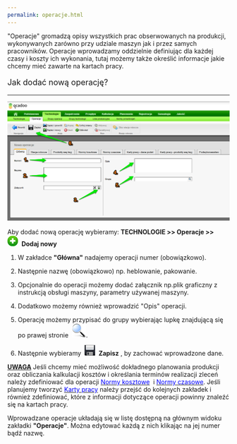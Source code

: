 ```yaml
--- 
permalink: operacje.html 
---
```


"Operacje" gromadzą opisy wszystkich prac obserwowanych na produkcji, wykonywanych zarówno przy udziale maszyn jak i przez samych pracowników. Operacje wprowadzamy oddzielnie definiując dla każdej czasy i koszty ich wykonania, tutaj możemy także określić informacje jakie chcemy mieć zawarte na kartach pracy.&nbsp; 

<font size="4">
        <p>Jak dodać nową operację?</p>
    </font>

* * *

[![](/images/Technologie-%20operacje-%20g%C5%82%C3%B3wna.png)](/images/Technologie-%20operacje-%20g%C5%82%C3%B3wna.png)

Aby dodać nową operację wybieramy: **TECHNOLOGIE \>\> Operacje \>\>** &nbsp; ![](/images/newIcon24.png)&nbsp; **Dodaj nowy**   
  

1. W zakładce **"Główna"** nadajemy operacji numer (obowiązkowo).  
  
2. Następnie nazwę (obowiązkowo) np. heblowanie, pakowanie.&nbsp;  
  
3. Opcjonalnie do operacji możemy dodać załącznik np.plik graficzny z instrukcją obsługi maszyny, parametry używanej maszyny.  
  
4. Dodatkowo możemy również wprowadzić "Opis" operacji.  
  
5. Operację możemy przypisać do grupy wybierając lupkę znajdującą się po prawej stronie&nbsp; ![](/images/lupka.png). 
&nbsp;
6. Następnie wybieramy&nbsp; ![](/images/saveIcon24.png)&nbsp; **Zapisz** , by zachować wprowadzone dane.

<u><b>UWAGA</b></u> Jeśli chcemy mieć możliwość dokładnego planowania produkcji oraz obliczania kalkulacji kosztów i określania terminów realizacji zleceń należy zdefiniować dla operacji [<font color="#0000ff">Normy kosztowe</font>](/normy-kosztowe) &nbsp;i [<font color="#0000ff">Normy czasowe</font>](/normy-czasowe). Jeśli planujemy tworzyć [<font color="#0000ff">Karty pracy</font>](/karty-pracy)&nbsp;należy przejść do kolejnych zakładek i również zdefiniować, które z informacji dotyczące operacji powinny znaleźć się na kartach pracy. 

  

Wprowadzane operacje układają się w listę dostępną na głównym widoku zakładki **"Operacje"**. Można edytować każdą z nich klikając na jej numer bądź nazwę.

